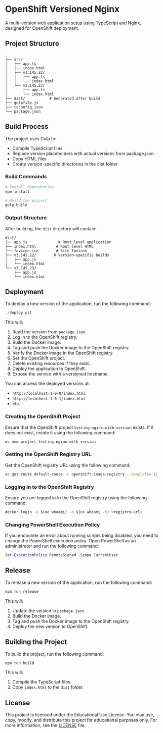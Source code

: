 # OpenShift Versioned Nginx

A multi-version web application setup using TypeScript and Nginx, designed for OpenShift deployment.

## Project Structure

```
.
├── src/
│   ├── app.ts
│   ├── index.html
│   ├── v3.145.22/
│   │   ├── app.ts
│   │   └── index.html
│   └── v3.145.23/
│       ├── app.ts
│       └── index.html
├── dist/           # Generated after build
├── gulpfile.js
├── tsconfig.json
└── package.json
```

## Build Process

The project uses Gulp to:
- Compile TypeScript files
- Replace version placeholders with actual versions from package.json
- Copy HTML files
- Create version-specific directories in the dist folder

### Build Commands

```bash
# Install dependencies
npm install

# Build the project
gulp build
```

### Output Structure

After building, the `dist` directory will contain:

```
dist/
├── app.js              # Root level application
├── index.html         # Root level HTML
├── favicon.ico        # Site favicon
├── v3.145.22/        # Version-specific builds
│   ├── app.js
│   └── index.html
└── v3.145.23/
    ├── app.js
    └── index.html
```

## Deployment

To deploy a new version of the application, run the following command:

```powershell
./deploy.ps1
```

This will:
1. Read the version from `package.json`.
2. Log in to the OpenShift registry.
3. Build the Docker image.
4. Tag and push the Docker image to the OpenShift registry.
5. Verify the Docker image in the OpenShift registry.
6. Set the OpenShift project.
7. Delete existing resources if they exist.
8. Deploy the application to OpenShift.
9. Expose the service with a versioned hostname.

You can access the deployed versions at:
- `http://localhost-1-0-0/index.html`
- `http://localhost-1-0-1/index.html`
- etc.

### Creating the OpenShift Project

Ensure that the OpenShift project `testing-nginx-with-version` exists. If it does not exist, create it using the following command:

```sh
oc new-project testing-nginx-with-version
```

### Getting the OpenShift Registry URL

Get the OpenShift registry URL using the following command:

```sh
oc get route default-route -n openshift-image-registry --template='{{ .spec.host }}'
```

### Logging in to the OpenShift Registry

Ensure you are logged in to the OpenShift registry using the following command:

```sh
docker login -u $(oc whoami) -p $(oc whoami -t) <registry-url>
```

### Changing PowerShell Execution Policy

If you encounter an error about running scripts being disabled, you need to change the PowerShell execution policy. Open PowerShell as an administrator and run the following command:

```powershell
Set-ExecutionPolicy RemoteSigned -Scope CurrentUser
```

## Release

To release a new version of the application, run the following command:

```powershell
npm run release
```

This will:
1. Update the version in `package.json`.
2. Build the Docker image.
3. Tag and push the Docker image to the OpenShift registry.
4. Deploy the new version to OpenShift.

## Building the Project

To build the project, run the following command:

```powershell
npm run build
```

This will:
1. Compile the TypeScript files.
2. Copy `index.html` to the `dist` folder.

## License

This project is licensed under the Educational Use License. You may use, copy, modify, and distribute this project for educational purposes only. For more information, see the [LICENSE](./LICENSE) file.
